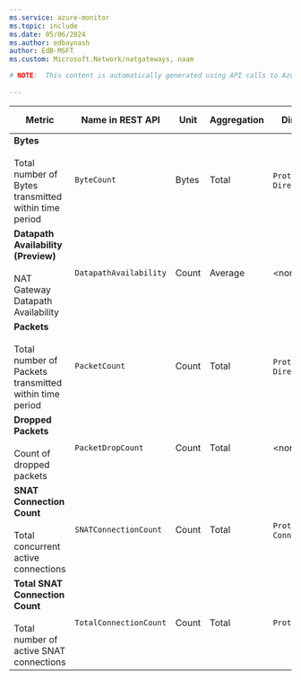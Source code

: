 ```yaml
---
ms.service: azure-monitor
ms.topic: include
ms.date: 05/06/2024
ms.author: edbaynash
author: EdB-MSFT
ms.custom: Microsoft.Network/natgateways, naam

# NOTE:  This content is automatically generated using API calls to Azure. Any edits made on these files will be overwritten in the next run of the script. 
 
---
```



|Metric|Name in REST API|Unit|Aggregation|Dimensions|Time Grains|DS Export|
|---|---|---|---|---|---|---|
|**Bytes**<br><br>Total number of Bytes transmitted within time period |`ByteCount` |Bytes |Total |`Protocol`, `Direction`|PT1M |Yes|
|**Datapath Availability (Preview)**<br><br>NAT Gateway Datapath Availability |`DatapathAvailability` |Count |Average |\<none\>|PT1M |Yes|
|**Packets**<br><br>Total number of Packets transmitted within time period |`PacketCount` |Count |Total |`Protocol`, `Direction`|PT1M |Yes|
|**Dropped Packets**<br><br>Count of dropped packets |`PacketDropCount` |Count |Total |\<none\>|PT1M |Yes|
|**SNAT Connection Count**<br><br>Total concurrent active connections |`SNATConnectionCount` |Count |Total |`Protocol`, `ConnectionState`|PT1M |Yes|
|**Total SNAT Connection Count**<br><br>Total number of active SNAT connections |`TotalConnectionCount` |Count |Total |`Protocol`|PT1M |Yes|